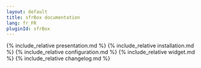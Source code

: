 ```yaml
---
layout: default
title: sfrBox documentation
lang: fr_FR
pluginId: sfrBox
---
```

{% include_relative presentation.md %}
{% include_relative installation.md %}
{% include_relative configuration.md %}
{% include_relative widget.md %}
{% include_relative changelog.md %}